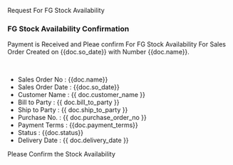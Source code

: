 <p>Request For FG Stock Availability</p>

<h3>FG Stock Availability Confirmation </h3>

<p>Payment is Received and Pleae confirm For FG Stock Availability For Sales Order Created on {{doc.so_date}} with Number {{doc.name}}.
</p><br/>

<ul>
<li>Sales Order No : {{doc.name}}</li>
<li>Sales Order Date : {{doc.so_date}}</li>
<li>Customer Name : {{ doc.customer_name }}</li>
<li>Bill to Party : {{ doc.bill_to_party }}</li>
<li>Ship to Party : {{ doc.ship_to_party }}</li>
<li>Purchase No. : {{ doc.purchase_order_no }}</li>
<li>Payment Terms : {{doc.payment_terms}}</li>
<li>Status : {{doc.status}}</li>
<li>Delivery Date : {{ doc.delivery_date }}</li>
</ul>

<p>Please Confirm the Stock Availability</p>
